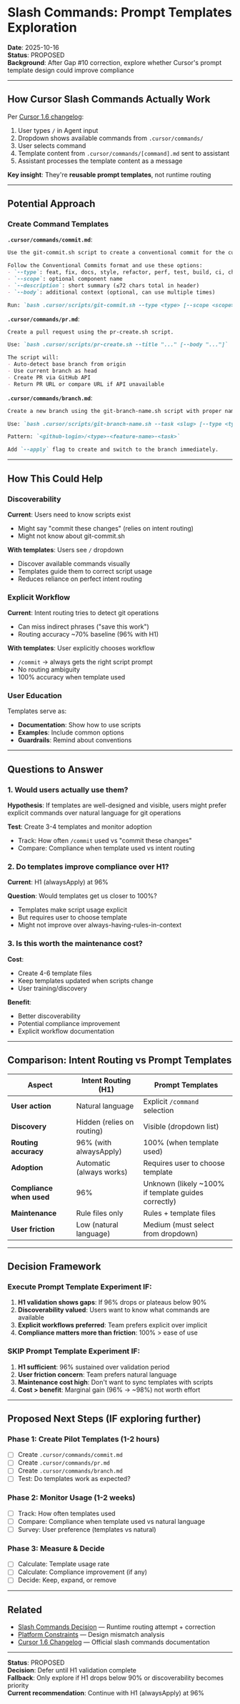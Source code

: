 # Slash Commands: Prompt Templates Exploration

**Date**: 2025-10-16  
**Status**: PROPOSED  
**Background**: After Gap #10 correction, explore whether Cursor's prompt template design could improve compliance

---

## How Cursor Slash Commands Actually Work

Per [Cursor 1.6 changelog](https://cursor.com/changelog/1-6):

1. User types `/` in Agent input
2. Dropdown shows available commands from `.cursor/commands/`
3. User selects command
4. Template content from `.cursor/commands/[command].md` sent to assistant
5. Assistant processes the template content as a message

**Key insight**: They're **reusable prompt templates**, not runtime routing

---

## Potential Approach

### Create Command Templates

**`.cursor/commands/commit.md`**:
```markdown
Use the git-commit.sh script to create a conventional commit for the currently staged changes. 

Follow the Conventional Commits format and use these options:
- `--type`: feat, fix, docs, style, refactor, perf, test, build, ci, chore, revert
- `--scope`: optional component name
- `--description`: short summary (≤72 chars total in header)
- `--body`: additional context (optional, can use multiple times)

Run: `bash .cursor/scripts/git-commit.sh --type <type> [--scope <scope>] --description "<desc>" [--body "<line>"]...`
```

**`.cursor/commands/pr.md`**:
```markdown
Create a pull request using the pr-create.sh script.

Use: `bash .cursor/scripts/pr-create.sh --title "..." [--body "..."]`

The script will:
- Auto-detect base branch from origin
- Use current branch as head
- Create PR via GitHub API
- Return PR URL or compare URL if API unavailable
```

**`.cursor/commands/branch.md`**:
```markdown
Create a new branch using the git-branch-name.sh script with proper naming convention.

Use: `bash .cursor/scripts/git-branch-name.sh --task <slug> [--type <type>] [--feature <name>] [--apply]`

Pattern: `<github-login>/<type>-<feature-name>-<task>`

Add `--apply` flag to create and switch to the branch immediately.
```

---

## How This Could Help

### Discoverability

**Current**: Users need to know scripts exist
- Might say "commit these changes" (relies on intent routing)
- Might not know about git-commit.sh

**With templates**: Users see `/` dropdown
- Discover available commands visually
- Templates guide them to correct script usage
- Reduces reliance on perfect intent routing

### Explicit Workflow

**Current**: Intent routing tries to detect git operations
- Can miss indirect phrases ("save this work")
- Routing accuracy ~70% baseline (96% with H1)

**With templates**: User explicitly chooses workflow
- `/commit` → always gets the right script prompt
- No routing ambiguity
- 100% accuracy when template used

### User Education

Templates serve as:
- **Documentation**: Show how to use scripts
- **Examples**: Include common options
- **Guardrails**: Remind about conventions

---

## Questions to Answer

### 1. Would users actually use them?

**Hypothesis**: If templates are well-designed and visible, users might prefer explicit commands over natural language for git operations

**Test**: Create 3-4 templates and monitor adoption
- Track: How often `/commit` used vs "commit these changes"
- Compare: Compliance when template used vs intent routing

### 2. Do templates improve compliance over H1?

**Current**: H1 (alwaysApply) at 96%

**Question**: Would templates get us closer to 100%?
- Templates make script usage explicit
- But requires user to choose template
- Might not improve over always-having-rules-in-context

### 3. Is this worth the maintenance cost?

**Cost**: 
- Create 4-6 template files
- Keep templates updated when scripts change
- User training/discovery

**Benefit**:
- Better discoverability
- Potential compliance improvement
- Explicit workflow documentation

---

## Comparison: Intent Routing vs Prompt Templates

| Aspect | Intent Routing (H1) | Prompt Templates |
|--------|---------------------|------------------|
| **User action** | Natural language | Explicit `/command` selection |
| **Discovery** | Hidden (relies on routing) | Visible (dropdown list) |
| **Routing accuracy** | 96% (with alwaysApply) | 100% (when template used) |
| **Adoption** | Automatic (always works) | Requires user to choose template |
| **Compliance when used** | 96% | Unknown (likely ~100% if template guides correctly) |
| **Maintenance** | Rule files only | Rules + template files |
| **User friction** | Low (natural language) | Medium (must select from dropdown) |

---

## Decision Framework

### Execute Prompt Template Experiment IF:

1. **H1 validation shows gaps**: If 96% drops or plateaus below 90%
2. **Discoverability valued**: Users want to know what commands are available
3. **Explicit workflows preferred**: Team prefers explicit over implicit
4. **Compliance matters more than friction**: 100% > ease of use

### SKIP Prompt Template Experiment IF:

1. **H1 sufficient**: 96% sustained over validation period
2. **User friction concern**: Team prefers natural language
3. **Maintenance cost high**: Don't want to sync templates with scripts
4. **Cost > benefit**: Marginal gain (96% → ~98%) not worth effort

---

## Proposed Next Steps (IF exploring further)

### Phase 1: Create Pilot Templates (1-2 hours)

- [ ] Create `.cursor/commands/commit.md`
- [ ] Create `.cursor/commands/pr.md`
- [ ] Create `.cursor/commands/branch.md`
- [ ] Test: Do templates work as expected?

### Phase 2: Monitor Usage (1-2 weeks)

- [ ] Track: How often templates used
- [ ] Compare: Compliance when template used vs natural language
- [ ] Survey: User preference (templates vs natural)

### Phase 3: Measure & Decide

- [ ] Calculate: Template usage rate
- [ ] Calculate: Compliance improvement (if any)
- [ ] Decide: Keep, expand, or remove

---

## Related

- [Slash Commands Decision](../slash-commands-decision.md) — Runtime routing attempt + correction
- [Platform Constraints](../../assistant-self-testing-limits/platform-constraints.md) — Design mismatch analysis
- [Cursor 1.6 Changelog](https://cursor.com/changelog/1-6) — Official slash commands documentation

---

**Status**: PROPOSED  
**Decision**: Defer until H1 validation complete  
**Fallback**: Only explore if H1 drops below 90% or discoverability becomes priority  
**Current recommendation**: Continue with H1 (alwaysApply) at 96%

